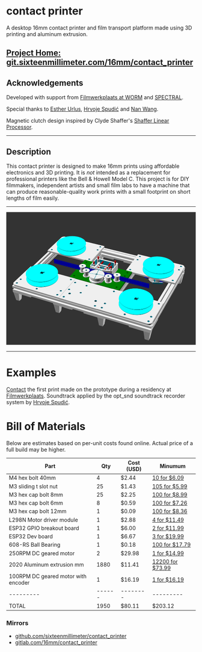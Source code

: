 # contact printer

A desktop 16mm contact printer and film transport platform made using 3D printing and aluminum extrusion.

## [Project Home: git.sixteenmillimeter.com/16mm/contact_printer](https://git.sixteenmillimeter.com/16mm/contact_printer)

## Acknowledgements

Developed with support from [Filmwerkplaats at WORM](https://worm.org/spaces/filmwerkplaats/) and [SPECTRAL](http://www.spectral-cinematics.eu/).

Special thanks to [Esther Urlus](https://estherurlus.hotglue.me/), [Hrvoje Spudić](https://hrvojespudic.net/) and [Nan Wang](https://nanwang.org/).

Magnetic clutch design inspired by Clyde Shaffer's [Shaffer Linear Processor](https://clydeshaffer.com/slp/).

---

## Description

This contact printer is designed to make 16mm prints using affordable electronics and 3D printing.
It is *not* intended as a replacement for professional printers like the Bell & Howell Model C.
This project is for DIY filmmakers, independent artists and small film labs to have a machine that can produce reasonable-quality work prints with a small footprint on short lengths of film easily.


---

![contact printer render](./img/contact_printer.png)

---

# Examples

[Contact](https://vimeo.com/flashfra/contact?share=git) the first print made on the prototype during a residency at [Filmwerkplaats](https://filmwerkplaats.org/).
Soundtrack applied by the opt_snd soundtrack recorder system by [Hrvoje Spudić](https://hrvojespudic.net/optical-sound-2).

# Bill of Materials

Below are estimates based on per-unit costs found online.
Actual price of a full build may be higher.

<!-- bom -->

|                Part                 | Qty  | Cost (USD) |                   Minumum                   |
|-------------------------------------|------|------------|---------------------------------------------|
| M4 hex bolt 40mm                    | 4    | $2.44      | [10 for $6.09](https://amzn.to/4ikpYL8)     |
| M3 sliding t slot nut               | 25   | $1.43      | [105 for $5.99](https://amzn.to/48GRrSU)    |
| M3 hex cap bolt 8mm                 | 25   | $2.25      | [100 for $8.99](https://amzn.to/3YEvWNB)    |
| M3 hex cap bolt 6mm                 | 8    | $0.59      | [100 for $7.26](https://amzn.to/3AwiZxo)    |
| M3 hex cap bolt 12mm                | 1    | $0.09      | [100 for $8.36](https://amzn.to/48CGa5Y)    |
| L298N Motor driver module           | 1    | $2.88      | [4 for $11.49](https://amzn.to/4ellssy)     |
| ESP32 GPIO breakout board           | 1    | $6.00      | [2 for $11.99](https://amzn.to/3UFjpbO)     |
| ESP32 Dev board                     | 1    | $6.67      | [3 for $19.99](https://amzn.to/3NXCvGj)     |
| 608-RS Ball Bearing                 | 1    | $0.18      | [100 for $17.79](https://amzn.to/4fKxDA7)   |
| 250RPM DC geared motor              | 2    | $29.98     | [1 for $14.99](https://amzn.to/3NWkcRL)     |
| 2020 Aluminum extrusion mm          | 1880 | $11.41     | [12200 for $73.99](https://amzn.to/418OicC) |
| 100RPM DC geared motor with encoder | 1    | $16.19     | [1 for $16.19](https://amzn.to/3UF707G)     |
|---------|------|--------|---------|
| TOTAL   | 1950 | $80.11 | $203.12 |




<!-- /bom -->

### Mirrors

* [github.com/sixteenmillimeter/contact_printer](https://github.com/sixteenmillimeter/contact_printer)
* [gitlab.com/16mm/contact_printer](https://gitlab.com/16mm/contact_printer)
